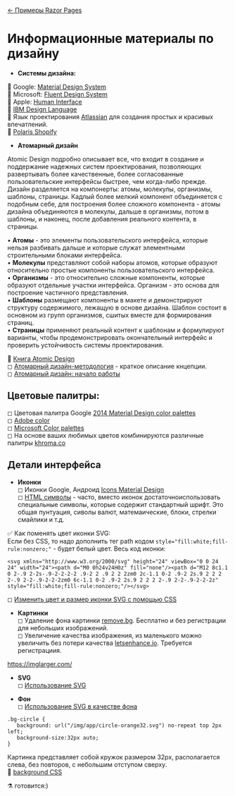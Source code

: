 [← Примеры Razor Pages](/README.md)  

# Информационные материалы по дизайну 
* **Системы дизайна:**

📘 Google: [Material Design System](https://material.io/design/#swipe-to-refresh-swipe-to-refresh)  
📘 Microsoft: [Fluent Design System](https://www.microsoft.com/design/fluent/#/)  
📘 Apple: [Human Interface](https://developer.apple.com/design/)  
📘 [IBM Design Language](https://www.ibm.com/design/language/)  
📘 Язык проектирования [Atlassian](https://atlassian.design/) для создания простых и красивых впечатлений.  
📘 [Polaris Shopify](https://polaris.shopify.com/)  

* **Атомарный дизайн**  

Atomic Design подробно описывает все, что входит в создание и поддержание надежных систем проектирования, позволяющих развертывать более качественные, более согласованные пользовательские интерфейсы быстрее, чем когда-либо прежде.  
Дизайн разделяется на компонерты: атомы, молекулы, организмы, шаблоны, страницы. Кадлый более мелкий компонент объединяется с подобным себе, для построения более сложного компонента - атомы дизайна объединяются в молекулы, дальше в организмы, потом в шаблоны, и наконец, после добавления реального контента, в страницы.

• **Атомы** - это элементы пользовательского интерфейса, которые нельзя разбивать дальше и которые служат элементными строительными блоками интерфейса.  
• **Молекулы** представляют собой наборы атомов, которые образуют относительно простые компоненты пользовательского интерфейса.  
• **Организмы** - это относительно сложные компоненты, которые образуют отдельные участки интерфейса. Организм - это основа для построение частичного представления.     
• **Шаблоны** размещают компоненты в макете и демонстрируют структуру содержимого, лежащую в основе дизайна. Шаблон состоит в основном из групп организмов, сшитых вместе для формирования страниц.    
• **Страницы** применяют реальный контент к шаблонам и формулируют варианты, чтобы продемонстрировать окончательный интерфейс и проверить устойчивость системы проектирования.  

📘 [Книга Atomic Design](https://atomicdesign.bradfrost.com/)  
◻ [Атомарный дизайн-методология](https://medium.muz.li/atomic-design-methodology-166261ce47c2) - краткое описание кнцепции.  
◻ [Атомарный дизайн: начало работы](https://www.wearemobilefirst.com/blog/atomic-design)  

## Цветовые палитры:  
 ◻ Цветовая палитра Google [2014 Material Design color palettes](https://material.io/design/color/the-color-system.html#tools-for-picking-colors)  
 ◻ [Adobe color](https://color.adobe.com/ru/explore)  
 ◻ [Microsoft Color palettes](https://developer.microsoft.com/en-us/fabric#/styles/web/colors/theme-slots)  
 ◻ На основе ваших любимых цветов комбинируются различные палитры [khroma.co](http://khroma.co/)  

## Детали интерфейса  
 * **Иконки**  
 ◻ Иконки Google, Андроид [Icons Material Design](https://material.io/resources/icons/?style=baseline)  
 ◻ [HTML символы](https://www.w3schools.com/charsets/ref_utf_punctuation.asp) - часто, вместо иконок достаточноиспользовать специальные символы, которые содержит стандартный шрифт. Это общая пунтуация, сиволы валют, матемаические, блоки, стрелки смайлики и т.д.  
 
 ✅ Как поменять цвет иконки SVG:  
 Если без CSS, то надо дополнить тег path кодом `style="fill:white;fill-rule:nonzero;"` - будет белый цвет. Весь код иконки:
 ```
 <svg xmlns="http://www.w3.org/2000/svg" height="24" viewBox="0 0 24 24" width="24"><path d="M0 0h24v24H0z" fill="none"/><path d="M12 8c1.1 0 2-.9 2-2s-.9-2-2-2-2 .9-2 2 .9 2 2 2zm0 2c-1.1 0-2 .9-2 2s.9 2 2 2 2-.9 2-2-.9-2-2-2zm0 6c-1.1 0-2 .9-2 2s.9 2 2 2 2-.9 2-2-.9-2-2-2z" style="fill:white;fill-rule:nonzero;"/></svg>
 ```
◻ [Изменить цвет и размер иконки SVG с помощью CSS](https://github.com/filamentgroup/grunticon/issues/235)  
 
 
 * **Картинки**  
 ◻ Удаление фона картинки [remove.bg](https://www.remove.bg/). Бесплатно и без регистрации для небольших изображений.  
 ◻ Увеличение качества изображения, из маленького можно увеличить без потери качества [letsenhance.io](https://letsenhance.io/). Требуется регистрациия.  
 
  https://imglarger.com/

* **SVG**  
◻ [Использование SVG](https://frontender.info/using-svg/)  

 * **Фон**  
 ◻ [Использование SVG в качестве фона](https://css-tricks.com/lodge/svg/06-using-svg-svg-background-image/)   
 ```
.bg-circle {
    background: url("/img/app/circle-orange32.svg") no-repeat top 2px left;
    background-size:32px auto;
}
 ```
Картинка представляет собой кружок размером 32px, располагается слева, без повторов, с небольшим отступом сверху.  
📘 [background CSS](https://developer.mozilla.org/ru/docs/Web/CSS/background)  
 
⚗ готовится:)

